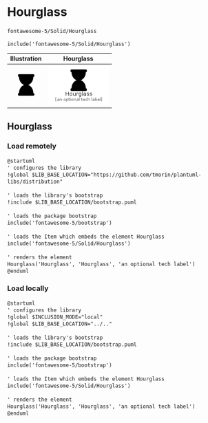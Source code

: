 # Hourglass


```text
fontawesome-5/Solid/Hourglass
```

```text
include('fontawesome-5/Solid/Hourglass')
```



| Illustration | Hourglass |
| :---: | :---: |
| ![illustration for Illustration](../../fontawesome-5/Solid/Hourglass.png) | ![illustration for Hourglass](../../fontawesome-5/Solid/Hourglass.Local.png) |




## Hourglass

### Load remotely
```plantuml
@startuml
' configures the library
!global $LIB_BASE_LOCATION="https://github.com/tmorin/plantuml-libs/distribution"

' loads the library's bootstrap
!include $LIB_BASE_LOCATION/bootstrap.puml

' loads the package bootstrap
include('fontawesome-5/bootstrap')

' loads the Item which embeds the element Hourglass
include('fontawesome-5/Solid/Hourglass')

' renders the element
Hourglass('Hourglass', 'Hourglass', 'an optional tech label')
@enduml
```

### Load locally
```plantuml
@startuml
' configures the library
!global $INCLUSION_MODE="local"
!global $LIB_BASE_LOCATION="../.."

' loads the library's bootstrap
!include $LIB_BASE_LOCATION/bootstrap.puml

' loads the package bootstrap
include('fontawesome-5/bootstrap')

' loads the Item which embeds the element Hourglass
include('fontawesome-5/Solid/Hourglass')

' renders the element
Hourglass('Hourglass', 'Hourglass', 'an optional tech label')
@enduml
```

